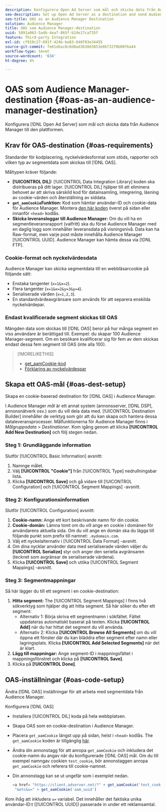 ```yaml
---
description: Konfigurera Open Ad Server som mål och skicka data från Audience Manager till den plattformen.
seo-description: Set up Open Ad Server as a destination and send Audience Manager data to that platform.
seo-title: OAS as an Audience Manager Destination
solution: Audience Manager
title: OAS som Audience Manager-destination
uuid: 5891a063-5a4b-4ea7-865f-b24e17ca735f
feature: Third-party Integration
exl-id: cf919c27-691f-424b-be83-040f03e34455
source-git-commit: fe01ebac8c0d0ad3630d3853e0bf32f0b00f6a44
workflow-type: tm+mt
source-wordcount: '634'
ht-degree: 4%

---
```


# OAS som Audience Manager-destination {#oas-as-an-audience-manager-destination}

Konfigurera [!DNL Open Ad Server] som mål och skicka data från Audience Manager till den plattformen.

## Krav för OAS-destination {#oas-requirements}

Standarder för kodplacering, nyckelvärdesformat som stöds, rapporter och vilken typ av segmentdata som skickas till [!DNL OAS].

<!-- aam-oas-requirements.xml -->

Måltypen kräver följande:

* **[!UICONTROL DIL]:** [!UICONTROL Data Integration Library] koden ska distribueras på ditt lager. [!UICONTROL DIL] hjälper till att eliminera behovet av att skriva särskild kod för datainsamling, integrering, läsning av cookie-värden och återställning av siddata.
* **`get_aamCookie`Funktion:** Kod som hämtar användar-ID och cookie-data för Audience Manager. Montera [den här koden](../../features/destinations/get-aam-cookie-code.md) överst på sidan eller innanför `<head>` kodlås.
* **Skicka leveransloggar till Audience Manager:** Om du vill ha en segmentleveransrapport (valfritt) ska du förse Audience Manager med en daglig logg som innehåller leveransdata på visningsnivå. Data kan ha Raw-format, men varje post måste innehålla Audience Manager [!UICONTROL UUID]. Audience Manager kan hämta dessa via [!DNL FTP].

### Cookie-format och nyckelvärdesdata

Audience Manager kan skicka segmentdata till en webbläsarcookie på följande sätt:

* Enstaka tangenter (`x=1&x=2`).
* Flera tangenter (`x=1&x=2&y=3&y=4`).
* Serialiserade värden (`x=1,2,3`).
* En standardvärdeavgränsare som används för att separera enskilda nyckelvärdepar.

### Endast kvalificerade segment skickas till OAS

Mängden data som skickas till [!DNL OAS] beror på hur många segment en viss användare är berättigad till. Exempel: du skapar 100 Audience Manager-segment. Om en besökare kvalificerar sig för fem av dem skickas endast dessa fem segment till OAS (inte alla 100).

>[!MORELIKETHIS]
>
>* [get_aamCookie-kod](../../features/destinations/get-aam-cookie-code.md)
>* [Förklaring av nyckelvärdespar](../../reference/key-value-pairs-explained.md)


## Skapa ett OAS-mål {#oas-dest-setup}

Skapa en cookie-baserad destination för [!DNL OAS] i Audience Manager.

<!-- aam-oas-destination-setup.xml -->

I Audience Manager *mål* är ett annat system (annonsserver, [!DNL DSP], annonsnätverk osv.) som du vill dela data med. [!UICONTROL Destination Builder] innehåller de verktyg som gör att du kan skapa och hantera dessa dataleveransprocesser. Målfunktionerna för Audience Manager finns i *Målgruppsdata > Destinationer*. Kom igång genom att klicka **[!UICONTROL Add New Destination]** och följ stegen nedan.

### Steg 1: Grundläggande information

Slutför [!UICONTROL Basic Information] avsnitt:

1. Namnge målet.
1. Välj **[!UICONTROL "Cookie"]** från [!UICONTROL Type] nedrullningsbar lista.
1. Klicka **[!UICONTROL Save]** och gå vidare till [!UICONTROL Configuration] och [!UICONTROL Segment Mappings] -avsnitt.

### Steg 2: Konfigurationsinformation

Slutför [!UICONTROL Configuration] avsnitt:

1. **Cookie-namn:** Ange ett kort beskrivande namn för din cookie.
1. **Cookie-domän:** Lämna tomt om du vill ange en cookie i domänen för användarens aktuella sida. Om du vill ange en domän ska du lägga till följande punkt som prefix till namnet: `.mydomain.com`.
1. Välj ett nyckelalternativ i [!UICONTROL Data Format] -avsnitt.
1. Om dina nycklar använder data med serialiserade värden väljer du **[!UICONTROL Serialize]** styr och anger den seriella avgränsaren (tecknet som avgränsar de serialiserade värdena).
1. Klicka **[!UICONTROL Save]** och utöka [!UICONTROL Segment Mappings] -avsnitt.

### Steg 3: Segmentmappningar

Så här lägger du till ett segment i en cookie-destination:

1. **Hitta segment:** The [!UICONTROL Segment Mappings] I finns två sökverktyg som hjälper dig att hitta segment. Så här söker du efter ett segment:
   * Alternativ 1: Börja skriva ett segmentnamn i sökfältet. Fältet uppdateras automatiskt baserat på texten. Klicka **[!UICONTROL Add]** när du har hittat det segment du vill använda.
   * Alternativ 2: Klicka **[!UICONTROL Browse All Segments]** om du vill öppna ett fönster där du kan bläddra efter segment efter namn eller lagringsplats. Klicka **[!UICONTROL Add Selected Segments]** när det är klart.
1. **Lägg till mappningar:** Ange segment-ID i mappningsfältet i mappningsfönstret och klicka på **[!UICONTROL Save]**.
1. Klicka på **[!UICONTROL Done]**.

## OAS-inställningar {#oas-code-setup}

Ändra [!DNL OAS] inställningar för att arbeta med segmentdata från Audience Manager.

<!-- aam-oas-code.xml -->

Konfigurera [!DNL OAS]

* Installera [!UICONTROL DIL] koda på hela webbplatsen.
* Skapa OAS som en cookie-destination i Audience Manager.
* Placera `get_aamCookie` längst upp på sidan, helst i `<head>` kodlås. The `get_aamCookie` koden är tillgänglig [här](../../features/destinations/get-aam-cookie-code.md).
* Ändra din annonstagg för att anropa `get_aamCookie` och inkludera det cookie-namn du angav när du konfigurerade [!DNL OAS] mål. Om du till exempel namngav cookien `test_cookie`, bör annonstaggen anropa `get_aamCookie` och referera till cookie-namnet.
* Din annonstagg kan se ut ungefär som i exemplet nedan.

   ```js
   <a href= "https://client.adserver.net/?" + get_aamCookie('test_cookie') +
    "&etc&u=" + get_aamCookie('aam_uuid')
   ```

Kom ihåg att inkludera `u=` variabel. Det innehåller det faktiska unika användar-ID:t ([!UICONTROL UUID]) passerade in under ett reklamsamtal.
